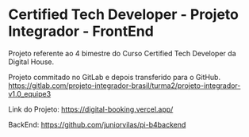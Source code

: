 # Certified Tech Developer - Projeto Integrador - FrontEnd

Projeto referente ao 4 bimestre do Curso Certified Tech Developer da Digital House.

Projeto commitado no GitLab e depois transferido para o GitHub.
https://gitlab.com/projeto-integrador-brasil/turma2/projeto-integrador-v1.0_equipe3

Link do Projeto: https://digital-booking.vercel.app/

BackEnd: https://github.com/juniorvilas/pi-b4backend
